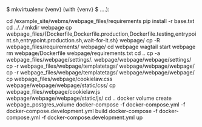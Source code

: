 $ mkvirtualenv {venv}
(with {venv} $ ....):

cd /example_site/webms/webpage_files/requirements
pip install -r base.txt
cd ../../
mkdir webpage
cp webpage_files/{Dockerfile,Dockerfile.production,Dockerfile.testing,entrypoint.sh,entrypoint.production.sh,wait-for-it.sh} webpage/
cp -R webpage_files/requirements/ webpage/
cd webpage
wagtail start webpage
rm webpage/Dockerfile webpage/requirements.txt
cd ..
cp -a webpage_files/webpage/settings/. webpage/webpage/webpage/settings/
cp -r webpage_files/webpage/templatetags/ webpage/webpage/webpage/
cp -r webpage_files/webpage/templatetags/ webpage/webpage/webpage/
cp webpage_files/webpage/cookielaw.css webpage/webpage/webpage/static/css/
cp webpage_files/webpage/cookielaw.js webpage/webpage/webpage/static/js/
cd ..
docker volume create webpage_postgres_volume
docker-compose -f docker-compose.yml -f docker-compose.development.yml build
docker-compose -f docker-compose.yml -f docker-compose.development.yml up
